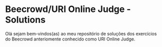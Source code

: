 # Beecrowd/URI Online Judge - Solutions
Olá sejam bem-vindos(as) ao meu repositório de soluções dos exercícios do Beecrowd anteriomente conhecido como URI Online Judge.
